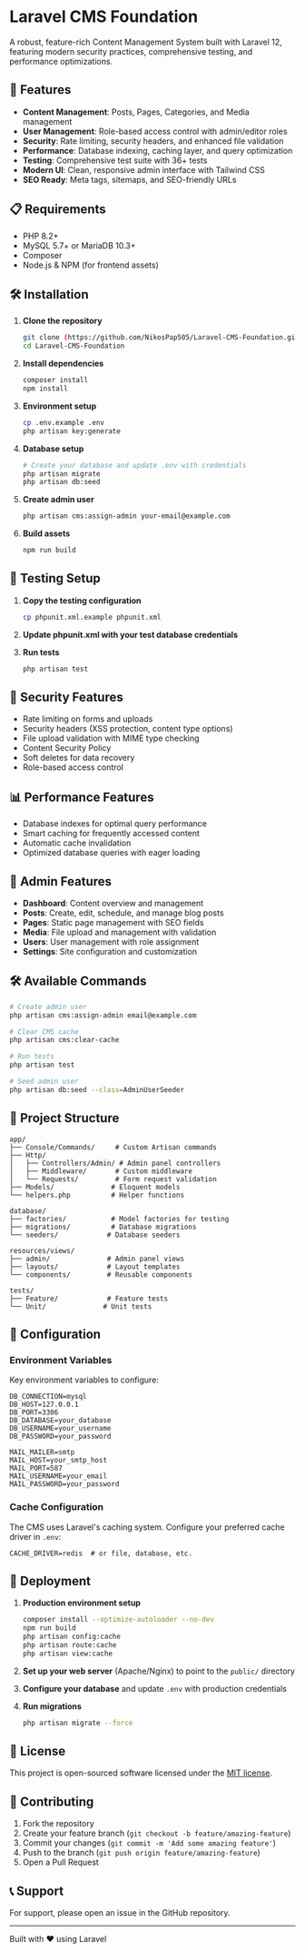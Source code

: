 # Laravel CMS Foundation

A robust, feature-rich Content Management System built with Laravel 12, featuring modern security practices, comprehensive testing, and performance optimizations.

## 🚀 Features

- **Content Management**: Posts, Pages, Categories, and Media management
- **User Management**: Role-based access control with admin/editor roles
- **Security**: Rate limiting, security headers, and enhanced file validation
- **Performance**: Database indexing, caching layer, and query optimization
- **Testing**: Comprehensive test suite with 36+ tests
- **Modern UI**: Clean, responsive admin interface with Tailwind CSS
- **SEO Ready**: Meta tags, sitemaps, and SEO-friendly URLs

## 📋 Requirements

- PHP 8.2+
- MySQL 5.7+ or MariaDB 10.3+
- Composer
- Node.js & NPM (for frontend assets)

## 🛠 Installation

1. **Clone the repository**
   ```bash
   git clone (https://github.com/NikosPap505/Laravel-CMS-Foundation.git)
   cd Laravel-CMS-Foundation
   ```

2. **Install dependencies**
   ```bash
   composer install
   npm install
   ```

3. **Environment setup**
   ```bash
   cp .env.example .env
   php artisan key:generate
   ```

4. **Database setup**
   ```bash
   # Create your database and update .env with credentials
   php artisan migrate
   php artisan db:seed
   ```

5. **Create admin user**
   ```bash
   php artisan cms:assign-admin your-email@example.com
   ```

6. **Build assets**
   ```bash
   npm run build
   ```

## 🧪 Testing Setup

1. **Copy the testing configuration**
   ```bash
   cp phpunit.xml.example phpunit.xml
   ```

2. **Update phpunit.xml with your test database credentials**

3. **Run tests**
   ```bash
   php artisan test
   ```

## 🔐 Security Features

- Rate limiting on forms and uploads
- Security headers (XSS protection, content type options)
- File upload validation with MIME type checking
- Content Security Policy
- Soft deletes for data recovery
- Role-based access control

## 📊 Performance Features

- Database indexes for optimal query performance
- Smart caching for frequently accessed content
- Automatic cache invalidation
- Optimized database queries with eager loading

## 🎯 Admin Features

- **Dashboard**: Content overview and management
- **Posts**: Create, edit, schedule, and manage blog posts
- **Pages**: Static page management with SEO fields
- **Media**: File upload and management with validation
- **Users**: User management with role assignment
- **Settings**: Site configuration and customization

## 🛠 Available Commands

```bash
# Create admin user
php artisan cms:assign-admin email@example.com

# Clear CMS cache
php artisan cms:clear-cache

# Run tests
php artisan test

# Seed admin user
php artisan db:seed --class=AdminUserSeeder
```

## 📁 Project Structure

```
app/
├── Console/Commands/     # Custom Artisan commands
├── Http/
│   ├── Controllers/Admin/ # Admin panel controllers
│   ├── Middleware/       # Custom middleware
│   └── Requests/         # Form request validation
├── Models/              # Eloquent models
└── helpers.php          # Helper functions

database/
├── factories/           # Model factories for testing
├── migrations/          # Database migrations
└── seeders/            # Database seeders

resources/views/
├── admin/              # Admin panel views
├── layouts/            # Layout templates
└── components/         # Reusable components

tests/
├── Feature/            # Feature tests
└── Unit/              # Unit tests
```

## 🔧 Configuration

### Environment Variables

Key environment variables to configure:

```env
DB_CONNECTION=mysql
DB_HOST=127.0.0.1
DB_PORT=3306
DB_DATABASE=your_database
DB_USERNAME=your_username
DB_PASSWORD=your_password

MAIL_MAILER=smtp
MAIL_HOST=your_smtp_host
MAIL_PORT=587
MAIL_USERNAME=your_email
MAIL_PASSWORD=your_password
```

### Cache Configuration

The CMS uses Laravel's caching system. Configure your preferred cache driver in `.env`:

```env
CACHE_DRIVER=redis  # or file, database, etc.
```

## 🚀 Deployment

1. **Production environment setup**
   ```bash
   composer install --optimize-autoloader --no-dev
   npm run build
   php artisan config:cache
   php artisan route:cache
   php artisan view:cache
   ```

2. **Set up your web server** (Apache/Nginx) to point to the `public/` directory

3. **Configure your database** and update `.env` with production credentials

4. **Run migrations**
   ```bash
   php artisan migrate --force
   ```

## 📝 License

This project is open-sourced software licensed under the [MIT license](https://opensource.org/licenses/MIT).

## 🤝 Contributing

1. Fork the repository
2. Create your feature branch (`git checkout -b feature/amazing-feature`)
3. Commit your changes (`git commit -m 'Add some amazing feature'`)
4. Push to the branch (`git push origin feature/amazing-feature`)
5. Open a Pull Request

## 📞 Support

For support, please open an issue in the GitHub repository.

---

Built with ❤️ using Laravel
